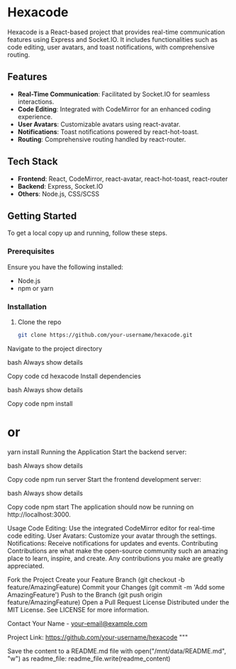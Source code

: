 

# Hexacode

Hexacode is a React-based project that provides real-time communication features using Express and Socket.IO. It includes functionalities such as code editing, user avatars, and toast notifications, with comprehensive routing.

## Features

- **Real-Time Communication**: Facilitated by Socket.IO for seamless interactions.
- **Code Editing**: Integrated with CodeMirror for an enhanced coding experience.
- **User Avatars**: Customizable avatars using react-avatar.
- **Notifications**: Toast notifications powered by react-hot-toast.
- **Routing**: Comprehensive routing handled by react-router.

## Tech Stack

- **Frontend**: React, CodeMirror, react-avatar, react-hot-toast, react-router
- **Backend**: Express, Socket.IO
- **Others**: Node.js, CSS/SCSS

## Getting Started

To get a local copy up and running, follow these steps.

### Prerequisites

Ensure you have the following installed:

- Node.js
- npm or yarn

### Installation

1. Clone the repo

   ```bash
   git clone https://github.com/your-username/hexacode.git
Navigate to the project directory

bash
Always show details

Copy code
cd hexacode
Install dependencies

bash
Always show details

Copy code
npm install
# or
yarn install
Running the Application
Start the backend server:

bash
Always show details

Copy code
npm run server
Start the frontend development server:

bash
Always show details

Copy code
npm start
The application should now be running on http://localhost:3000.

Usage
Code Editing: Use the integrated CodeMirror editor for real-time code editing.
User Avatars: Customize your avatar through the settings.
Notifications: Receive notifications for updates and events.
Contributing
Contributions are what make the open-source community such an amazing place to learn, inspire, and create. Any contributions you make are greatly appreciated.

Fork the Project
Create your Feature Branch (git checkout -b feature/AmazingFeature)
Commit your Changes (git commit -m 'Add some AmazingFeature')
Push to the Branch (git push origin feature/AmazingFeature)
Open a Pull Request
License
Distributed under the MIT License. See LICENSE for more information.

Contact
Your Name - your-email@example.com

Project Link: https://github.com/your-username/hexacode """

Save the content to a README.md file
with open("/mnt/data/README.md", "w") as readme_file: readme_file.write(readme_content)


